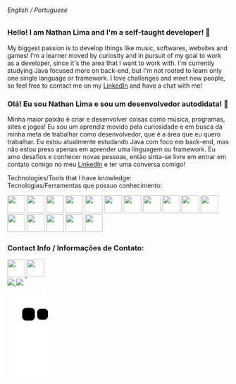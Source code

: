 ###### English / Portuguese
### Hello! I am Nathan Lima and I'm a self-taught developer! 👋

My biggest passion is to develop things like music, softwares, websites and games! I'm a learner moved by curiosity and in pursuit of my goal to work as a developer, since it's the area that I want to work with. I'm currently studying Java focused more on back-end, but I'm not rooted to learn only one single language or framework. I love challenges and meet new people, so feel free to contact me on my <a href="https://www.linkedin.com/in/nslima/"> LinkedIn</a> and have a chat with me!

### Olá! Eu sou Nathan Lima e sou um desenvolvedor autodidata! 👋   

Minha maior paixão é criar e desenvolver coisas como música, programas, sites e jogos! Eu sou um aprendiz movido pela curiosidade e em busca da minha meta de trabalhar como desenvolvedor, que é a área que eu quero trabalhar. Eu estou atualmente estudando Java com foco em back-end, mas não estou preso apenas em aprender uma linguagem ou framework. Eu amo desafios e conhecer novas pessoas, então sinta-se livre em entrar em contato comigo no meu <a href="https://www.linkedin.com/in/nslima/"> LinkedIn</a> e ter uma conversa comigo!


Technologies/Tools that I have knowledge:   
Tecnologias/Ferramentas que possuo conhecimento:
<div>
<img src="https://cdn.jsdelivr.net/gh/devicons/devicon/icons/html5/html5-original-wordmark.svg" width="40" height="40"/>
<img src="https://cdn.jsdelivr.net/gh/devicons/devicon/icons/css3/css3-original-wordmark.svg" width="40" height="40"/>
<img src="https://cdn.jsdelivr.net/gh/devicons/devicon/icons/javascript/javascript-plain.svg" width="40" height="40"/>
<img src="https://cdn.jsdelivr.net/gh/devicons/devicon/icons/java/java-original-wordmark.svg" width="40" height="40"/>
<img src="https://cdn.jsdelivr.net/gh/devicons/devicon/icons/c/c-original.svg" width="40" height="40"/>
<img src="https://cdn.jsdelivr.net/gh/devicons/devicon/icons/csharp/csharp-original.svg" width="40" height="40"/>
<img src="https://cdn.jsdelivr.net/gh/devicons/devicon/icons/python/python-original-wordmark.svg" width="40" height="40"/>
<img src="https://cdn.jsdelivr.net/gh/devicons/devicon/icons/github/github-original-wordmark.svg" width="40" height="40"/>
<img src="https://cdn.jsdelivr.net/gh/devicons/devicon/icons/nodejs/nodejs-original.svg" width="40" height="40"/>
<img src="https://cdn.jsdelivr.net/gh/devicons/devicon/icons/linux/linux-original.svg" width="40" height="40"/>
<img src="https://cdn.jsdelivr.net/gh/devicons/devicon/icons/trello/trello-plain-wordmark.svg" width="40" height="40"/>

<img src="https://cdn.jsdelivr.net/gh/devicons/devicon/icons/illustrator/illustrator-line.svg" width="40" height="40"/>
<img src="https://cdn.jsdelivr.net/gh/devicons/devicon/icons/photoshop/photoshop-line.svg" width="40" height="40"/>
<img src="https://cdn.jsdelivr.net/gh/devicons/devicon/icons/aftereffects/aftereffects-original.svg" width="40" height="40"/>
<img src="https://cdn.jsdelivr.net/gh/devicons/devicon/icons/blender/blender-original-wordmark.svg" width="40" height="40"/>
<img src="https://cdn.jsdelivr.net/gh/devicons/devicon/icons/unrealengine/unrealengine-original-wordmark.svg" width="40" height="40"/>
</div>

### Contact Info / Informações de Contato:

<div>
  <a href="https://www.linkedin.com/in/nslima/">
  <img src="https://cdn.jsdelivr.net/gh/devicons/devicon/icons/linkedin/linkedin-original.svg" width="40" height="40"/>
  </a>
  <a href="mailto:limasantosnathan@gmail.com">
  <img src="https://cdn.jsdelivr.net/gh/devicons/devicon/icons/google/google-plain.svg"width="40" height="40"/>
  </a>

</div>

<div>
<a href="https://github.com/coican98">
<img height="180em" src="https://github-readme-stats.vercel.app/api?username=coican98&count_private=true&show_icons=true&theme=tokyonight"/>
<img height="180em" src="https://github-readme-stats.vercel.app/api/top-langs/?username=coican98&count_private=true&layout=compact&theme=tokyonight"/>
</div>
  
![Snake animation](https://github.com/coican98/coican98/blob/output/github-contribution-grid-snake.svg)

